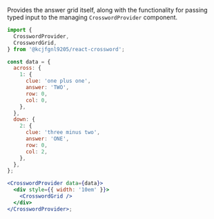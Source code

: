 Provides the answer grid itself, along with the functionality for passing typed input to the managing `CrosswordProvider` component.

```jsx
import {
  CrosswordProvider,
  CrosswordGrid,
} from '@kcjfgnl9205/react-crossword';

const data = {
  across: {
    1: {
      clue: 'one plus one',
      answer: 'TWO',
      row: 0,
      col: 0,
    },
  },
  down: {
    2: {
      clue: 'three minus two',
      answer: 'ONE',
      row: 0,
      col: 2,
    },
  },
};

<CrosswordProvider data={data}>
  <div style={{ width: '10em' }}>
    <CrosswordGrid />
  </div>
</CrosswordProvider>;
```
